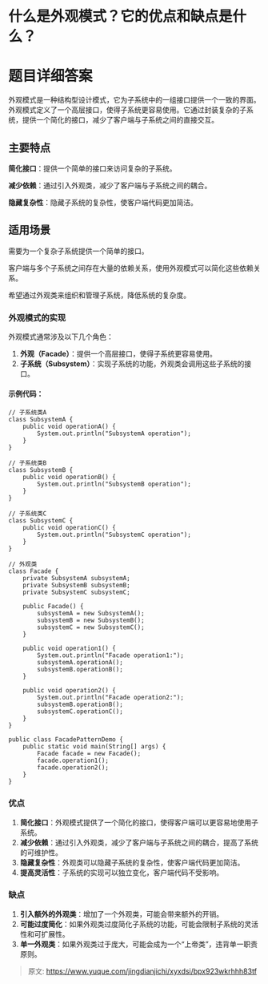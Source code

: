 # 什么是外观模式？它的优点和缺点是什么？

# 题目详细答案
外观模式是一种结构型设计模式，它为子系统中的一组接口提供一个一致的界面。外观模式定义了一个高层接口，使得子系统更容易使用。它通过封装复杂的子系统，提供一个简化的接口，减少了客户端与子系统之间的直接交互。

## 主要特点
**简化接口**：提供一个简单的接口来访问复杂的子系统。

**减少依赖**：通过引入外观类，减少了客户端与子系统之间的耦合。

**隐藏复杂性**：隐藏子系统的复杂性，使客户端代码更加简洁。

## 适用场景
需要为一个复杂子系统提供一个简单的接口。

客户端与多个子系统之间存在大量的依赖关系，使用外观模式可以简化这些依赖关系。

希望通过外观类来组织和管理子系统，降低系统的复杂度。

### 外观模式的实现
外观模式通常涉及以下几个角色：

1. **外观（Facade）**：提供一个高层接口，使得子系统更容易使用。
2. **子系统（Subsystem）**：实现子系统的功能，外观类会调用这些子系统的接口。

#### 示例代码：
```plain
// 子系统类A
class SubsystemA {
    public void operationA() {
        System.out.println("SubsystemA operation");
    }
}

// 子系统类B
class SubsystemB {
    public void operationB() {
        System.out.println("SubsystemB operation");
    }
}

// 子系统类C
class SubsystemC {
    public void operationC() {
        System.out.println("SubsystemC operation");
    }
}

// 外观类
class Facade {
    private SubsystemA subsystemA;
    private SubsystemB subsystemB;
    private SubsystemC subsystemC;

    public Facade() {
        subsystemA = new SubsystemA();
        subsystemB = new SubsystemB();
        subsystemC = new SubsystemC();
    }

    public void operation1() {
        System.out.println("Facade operation1:");
        subsystemA.operationA();
        subsystemB.operationB();
    }

    public void operation2() {
        System.out.println("Facade operation2:");
        subsystemB.operationB();
        subsystemC.operationC();
    }
}

public class FacadePatternDemo {
    public static void main(String[] args) {
        Facade facade = new Facade();
        facade.operation1();
        facade.operation2();
    }
}
```

### 优点
1. **简化接口**：外观模式提供了一个简化的接口，使得客户端可以更容易地使用子系统。
2. **减少依赖**：通过引入外观类，减少了客户端与子系统之间的耦合，提高了系统的可维护性。
3. **隐藏复杂性**：外观类可以隐藏子系统的复杂性，使客户端代码更加简洁。
4. **提高灵活性**：子系统的实现可以独立变化，客户端代码不受影响。

### 缺点
1. **引入额外的外观类**：增加了一个外观类，可能会带来额外的开销。
2. **可能过度简化**：如果外观类过度简化子系统的功能，可能会限制子系统的灵活性和可扩展性。
3. **单一外观类**：如果外观类过于庞大，可能会成为一个“上帝类”，违背单一职责原则。



> 原文: <https://www.yuque.com/jingdianjichi/xyxdsi/bpx923wkrhhh83tf>
